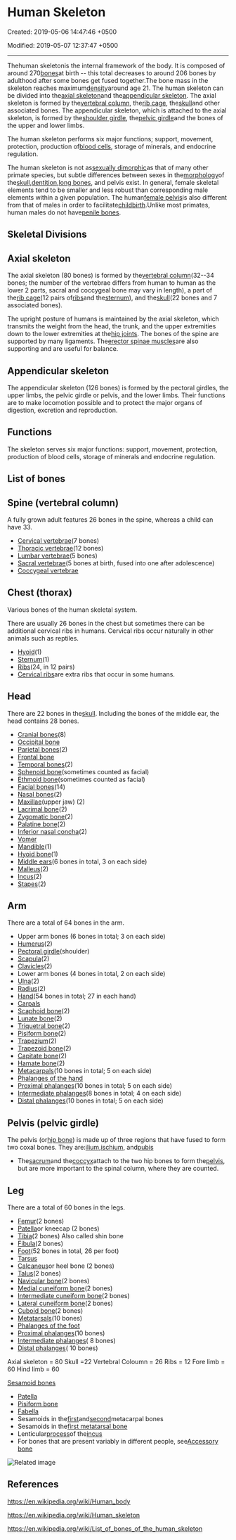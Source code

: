 # Human Skeleton

Created: 2019-05-06 14:47:46 +0500

Modified: 2019-05-07 12:37:47 +0500

---

Thehuman skeletonis the internal framework of the body. It is composed of around 270[bones](https://en.wikipedia.org/wiki/Bone)at birth -- this total decreases to around 206 bones by adulthood after some bones get fused together.The bone mass in the skeleton reaches maximum[density](https://en.wikipedia.org/wiki/Bone_density)around age 21. The human skeleton can be divided into the[axial skeleton](https://en.wikipedia.org/wiki/Axial_skeleton)and the[appendicular skeleton](https://en.wikipedia.org/wiki/Appendicular_skeleton). The axial skeleton is formed by the[vertebral column](https://en.wikipedia.org/wiki/Human_vertebral_column), the[rib cage](https://en.wikipedia.org/wiki/Human_rib_cage), the[skull](https://en.wikipedia.org/wiki/Human_skull)and other associated bones. The appendicular skeleton, which is attached to the axial skeleton, is formed by the[shoulder girdle](https://en.wikipedia.org/wiki/Shoulder_girdle), the[pelvic girdle](https://en.wikipedia.org/wiki/Pelvic_girdle)and the bones of the upper and lower limbs.

The human skeleton performs six major functions; support, movement, protection, production of[blood cells](https://en.wikipedia.org/wiki/Blood_cells), storage of minerals, and endocrine regulation.

The human skeleton is not as[sexually dimorphic](https://en.wikipedia.org/wiki/Sexual_dimorphism)as that of many other primate species, but subtle differences between sexes in the[morphology](https://en.wikipedia.org/wiki/Morphology_(biology))of the[skull](https://en.wikipedia.org/wiki/Human_skull),[dentition](https://en.wikipedia.org/wiki/Dentition),[long bones](https://en.wikipedia.org/wiki/Long_bone), and pelvis exist. In general, female skeletal elements tend to be smaller and less robust than corresponding male elements within a given population. The human[female pelvis](https://en.wikipedia.org/wiki/Female_pelvis)is also different from that of males in order to facilitate[childbirth](https://en.wikipedia.org/wiki/Childbirth).Unlike most primates, human males do not have[penile bones](https://en.wikipedia.org/wiki/Penile_bone).

## Skeletal Divisions

## Axial skeleton

The axial skeleton (80 bones) is formed by the[vertebral column](https://en.wikipedia.org/wiki/Human_vertebral_column)(32--34 bones; the number of the vertebrae differs from human to human as the lower 2 parts, sacral and coccygeal bone may vary in length), a part of the[rib cage](https://en.wikipedia.org/wiki/Human_rib_cage)(12 pairs of[ribs](https://en.wikipedia.org/wiki/Rib)and the[sternum](https://en.wikipedia.org/wiki/Human_sternum)), and the[skull](https://en.wikipedia.org/wiki/Human_skull)(22 bones and 7 associated bones).

The upright posture of humans is maintained by the axial skeleton, which transmits the weight from the head, the trunk, and the upper extremities down to the lower extremities at the[hip joints](https://en.wikipedia.org/wiki/Hip_joint). The bones of the spine are supported by many ligaments. The[erector spinae muscles](https://en.wikipedia.org/wiki/Erector_spinae_muscles)are also supporting and are useful for balance.

## Appendicular skeleton

The appendicular skeleton (126 bones) is formed by the pectoral girdles, the upper limbs, the pelvic girdle or pelvis, and the lower limbs. Their functions are to make locomotion possible and to protect the major organs of digestion, excretion and reproduction.

## Functions

The skeleton serves six major functions: support, movement, protection, production of blood cells, storage of minerals and endocrine regulation.

## List of bones

## Spine (vertebral column)

A fully grown adult features 26 bones in the spine, whereas a child can have 33.
-   [Cervical vertebrae](https://en.wikipedia.org/wiki/Cervical_vertebrae)(7 bones)
-   [Thoracic vertebrae](https://en.wikipedia.org/wiki/Thoracic_vertebrae)(12 bones)
-   [Lumbar vertebrae](https://en.wikipedia.org/wiki/Lumbar_vertebrae)(5 bones)
-   [Sacral vertebrae](https://en.wikipedia.org/wiki/Sacral_vertebrae)(5 bones at birth, fused into one after adolescence)
-   [Coccygeal vertebrae](https://en.wikipedia.org/wiki/Coccygeal_vertebrae)

## Chest (thorax)

Various bones of the human skeletal system.

There are usually 26 bones in the chest but sometimes there can be additional cervical ribs in humans. Cervical ribs occur naturally in other animals such as reptiles.
-   [Hyoid](https://en.wikipedia.org/wiki/Hyoid)(1)
-   [Sternum](https://en.wikipedia.org/wiki/Human_sternum)(1)
-   [Ribs](https://en.wikipedia.org/wiki/Ribs)(24, in 12 pairs)
-   [Cervical ribs](https://en.wikipedia.org/wiki/Cervical_rib)are extra ribs that occur in some humans.

## Head

There are 22 bones in the[skull](https://en.wikipedia.org/wiki/Skull). Including the bones of the middle ear, the head contains 28 bones.
-   [Cranial bones](https://en.wikipedia.org/wiki/Human_skull)(8)
-   [Occipital bone](https://en.wikipedia.org/wiki/Occipital_bone)
-   [Parietal bones](https://en.wikipedia.org/wiki/Parietal_bone)(2)
-   [Frontal bone](https://en.wikipedia.org/wiki/Frontal_bone)
-   [Temporal bones](https://en.wikipedia.org/wiki/Temporal_bone)(2)
-   [Sphenoid bone](https://en.wikipedia.org/wiki/Sphenoid_bone)(sometimes counted as facial)
-   [Ethmoid bone](https://en.wikipedia.org/wiki/Ethmoid_bone)(sometimes counted as facial)
-   [Facial bones](https://en.wikipedia.org/wiki/Facial_bone)(14)
-   [Nasal bones](https://en.wikipedia.org/wiki/Nasal_bone)(2)
-   [Maxillae](https://en.wikipedia.org/wiki/Maxillae)(upper jaw) (2)
-   [Lacrimal bone](https://en.wikipedia.org/wiki/Lacrimal_bone)(2)
-   [Zygomatic bone](https://en.wikipedia.org/wiki/Zygomatic_bone)(2)
-   [Palatine bone](https://en.wikipedia.org/wiki/Palatine_bone)(2)
-   [Inferior nasal concha](https://en.wikipedia.org/wiki/Inferior_nasal_concha)(2)
-   [Vomer](https://en.wikipedia.org/wiki/Vomer)
-   [Mandible](https://en.wikipedia.org/wiki/Human_mandible)(1)
-   [Hyoid bone](https://en.wikipedia.org/wiki/Hyoid_bone)(1)
-   [Middle ears](https://en.wikipedia.org/wiki/Middle_ear)(6 bones in total, 3 on each side)
-   [Malleus](https://en.wikipedia.org/wiki/Malleus)(2)
-   [Incus](https://en.wikipedia.org/wiki/Incus)(2)
-   [Stapes](https://en.wikipedia.org/wiki/Stapes)(2)

## Arm

There are a total of 64 bones in the arm.
-   Upper arm bones (6 bones in total; 3 on each side)
-   [Humerus](https://en.wikipedia.org/wiki/Humerus)(2)
-   [Pectoral girdle](https://en.wikipedia.org/wiki/Pectoral_girdle)(shoulder)
-   [Scapula](https://en.wikipedia.org/wiki/Scapula)(2)
-   [Clavicles](https://en.wikipedia.org/wiki/Clavicles)(2)
-   Lower arm bones (4 bones in total, 2 on each side)
-   [Ulna](https://en.wikipedia.org/wiki/Ulna)(2)
-   [Radius](https://en.wikipedia.org/wiki/Radius_(bone))(2)
-   [Hand](https://en.wikipedia.org/wiki/Hand)(54 bones in total; 27 in each hand)
-   [Carpals](https://en.wikipedia.org/wiki/Carpals)
-   [Scaphoid bone](https://en.wikipedia.org/wiki/Scaphoid_bone)(2)
-   [Lunate bone](https://en.wikipedia.org/wiki/Lunate_bone)(2)
-   [Triquetral bone](https://en.wikipedia.org/wiki/Triquetral)(2)
-   [Pisiform bone](https://en.wikipedia.org/wiki/Pisiform_bone)(2)
-   [Trapezium](https://en.wikipedia.org/wiki/Trapezium_(bone))(2)
-   [Trapezoid bone](https://en.wikipedia.org/wiki/Trapezoid_bone)(2)
-   [Capitate bone](https://en.wikipedia.org/wiki/Capitate_bone)(2)
-   [Hamate bone](https://en.wikipedia.org/wiki/Hamate_bone)(2)
-   [Metacarpals](https://en.wikipedia.org/wiki/Metacarpus)(10 bones in total; 5 on each side)
-   [Phalanges of the hand](https://en.wikipedia.org/wiki/Phalanges_of_the_hand)
-   [Proximal phalanges](https://en.wikipedia.org/wiki/Proximal_phalanges)(10 bones in total; 5 on each side)
-   [Intermediate phalanges](https://en.wikipedia.org/wiki/Intermediate_phalanges)(8 bones in total; 4 on each side)
-   [Distal phalanges](https://en.wikipedia.org/wiki/Distal_phalanges)(10 bones in total; 5 on each side)

## Pelvis (pelvic girdle)

The pelvis (or[hip bone](https://en.wikipedia.org/wiki/Hip_bone)) is made up of three regions that have fused to form two coxal bones. They are:[ilium](https://en.wikipedia.org/wiki/Ilium_(bone)),[ischium](https://en.wikipedia.org/wiki/Ischium), and[pubis](https://en.wikipedia.org/wiki/Pubis_(bone))
-   The[sacrum](https://en.wikipedia.org/wiki/Sacrum)and the[coccyx](https://en.wikipedia.org/wiki/Coccyx)attach to the two hip bones to form the[pelvis](https://en.wikipedia.org/wiki/Human_pelvis), but are more important to the spinal column, where they are counted.

## Leg

There are a total of 60 bones in the legs.
-   [Femur](https://en.wikipedia.org/wiki/Femur)(2 bones)
-   [Patella](https://en.wikipedia.org/wiki/Patella)or kneecap (2 bones)
-   [Tibia](https://en.wikipedia.org/wiki/Tibia)(2 bones) Also called shin bone
-   [Fibula](https://en.wikipedia.org/wiki/Fibula)(2 bones)
-   [Foot](https://en.wikipedia.org/wiki/Foot)(52 bones in total, 26 per foot)
-   [Tarsus](https://en.wikipedia.org/wiki/Tarsus_(skeleton))
-   [Calcaneus](https://en.wikipedia.org/wiki/Calcaneus)or heel bone (2 bones)
-   [Talus](https://en.wikipedia.org/wiki/Talus_bone)(2 bones)
-   [Navicular bone](https://en.wikipedia.org/wiki/Navicular_bone)(2 bones)
-   [Medial cuneiform bone](https://en.wikipedia.org/wiki/Cuneiform_(anatomy))(2 bones)
-   [Intermediate cuneiform bone](https://en.wikipedia.org/wiki/Cuneiform_(anatomy))(2 bones)
-   [Lateral cuneiform bone](https://en.wikipedia.org/wiki/Cuneiform_(anatomy))(2 bones)
-   [Cuboid bone](https://en.wikipedia.org/wiki/Cuboid_bone)(2 bones)
-   [Metatarsals](https://en.wikipedia.org/wiki/Metatarsals)(10 bones)
-   [Phalanges of the foot](https://en.wikipedia.org/wiki/Phalanges_of_the_foot)
-   [Proximal phalanges](https://en.wikipedia.org/wiki/Proximal_phalanges)(10 bones)
-   [Intermediate phalanges](https://en.wikipedia.org/wiki/Intermediate_phalanges)( 8 bones)
-   [Distal phalanges](https://en.wikipedia.org/wiki/Distal_phalanges)( 10 bones)

Axial skeleton = 80 Skull =22 Vertebral Coloumn = 26 Ribs = 12 Fore limb = 60 Hind limb = 60

[Sesamoid bones](https://en.wikipedia.org/wiki/Sesamoid_bone)
-   [Patella](https://en.wikipedia.org/wiki/Patella)
-   [Pisiform bone](https://en.wikipedia.org/wiki/Pisiform_bone)
-   [Fabella](https://en.wikipedia.org/wiki/Fabella)
-   Sesamoids in the[first](https://en.wikipedia.org/wiki/First_metacarpal_bone)and[second](https://en.wikipedia.org/wiki/Second_metacarpal_bone)metacarpal bones
-   Sesamoids in the[first metatarsal bone](https://en.wikipedia.org/wiki/First_metatarsal_bone)
-   Lenticular[process](https://en.wikipedia.org/wiki/Process_(anatomy))of the[incus](https://en.wikipedia.org/wiki/Incus_bone)
-   For bones that are present variably in different people, see[Accessory bone](https://en.wikipedia.org/wiki/Accessory_bone)

![Related image](media/Human-Skeleton-image1.jpg)



## References

<https://en.wikipedia.org/wiki/Human_body>

<https://en.wikipedia.org/wiki/Human_skeleton>

<https://en.wikipedia.org/wiki/List_of_bones_of_the_human_skeleton>

